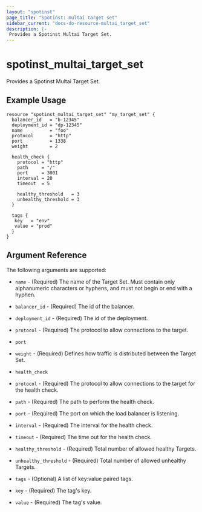 ```yaml
---
layout: "spotinst"
page_title: "Spotinst: multai target set"
sidebar_current: "docs-do-resource-multai_target_set"
description: |-
 Provides a Spotinst Multai Target Set.
---
```


# spotinst\_multai\_target\_set

Provides a Spotinst Multai Target Set.

## Example Usage

```hcl
resource "spotinst_multai_target_set" "my_target_set" {
  balancer_id   = "b-12345"
  deployment_id = "dp-12345"
  name          = "foo"
  protocol      = "http"
  port          = 1338
  weight        = 2

  health_check {
    protocol = "http"
    path     = "/"
    port     = 3001
    interval = 20
    timeout  = 5

    healthy_threshold   = 3
    unhealthy_threshold = 3
  }

  tags {
   key   = "env"
   value = "prod"
  }
}
```

## Argument Reference

The following arguments are supported:

* `name` - (Required) The name of the Target Set. Must contain only alphanumeric characters or hyphens, and must not begin or end with a hyphen.
* `balancer_id` - (Required) The id of the balancer.
* `deployment_id` - (Required) The id of the deployment.
* `protocol` - (Required) The protocol to allow connections to the target.
* `port`
* `weight` - (Required) Defines how traffic is distributed between the Target Set.

* `health_check`
* `protocol` - (Required) The protocol to allow connections to the target for the health check.
* `path` - (Required) The path to perform the health check.
* `port` - (Required) The port on which the load balancer is listening.
* `interval` - (Required) The interval for the health check.
* `timeout` - (Required) The time out for the health check.

* `healthy_threshold` - (Required) Total number of allowed healthy Targets.
* `unhealthy_threshold` - (Required) Total number of allowed unhealthy Targets.

* `tags` - (Optional) A list of key:value paired tags.
* `key` - (Required) The tag's key.
* `value` - (Required) The tag's value.